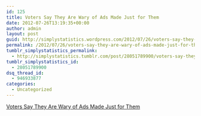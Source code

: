 ```yaml
---
id: 125
title: Voters Say They Are Wary of Ads Made Just for Them
date: 2012-07-26T13:19:35+00:00
author: admin
layout: post
guid: http://simplystatistics.wordpress.com/2012/07/26/voters-say-they-are-wary-of-ads-made-just-for-them
permalink: /2012/07/26/voters-say-they-are-wary-of-ads-made-just-for-them/
tumblr_simplystatistics_permalink:
  - http://simplystatistics.tumblr.com/post/28051789900/voters-say-they-are-wary-of-ads-made-just-for-them
tumblr_simplystatistics_id:
  - 28051789900
dsq_thread_id:
  - 946933877
categories:
  - Uncategorized
---
```

[Voters Say They Are Wary of Ads Made Just for Them](http://www.nytimes.com/2012/07/24/business/media/survey-shows-voters-are-wary-of-tailored-political-ads.html?smid=tu-share)